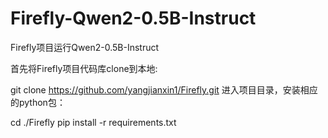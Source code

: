 # Firefly-Qwen2-0.5B-Instruct
Firefly项目运行Qwen2-0.5B-Instruct

首先将Firefly项目代码库clone到本地:

git clone https://github.com/yangjianxin1/Firefly.git
进入项目目录，安装相应的python包：

cd ./Firefly
pip install -r requirements.txt
